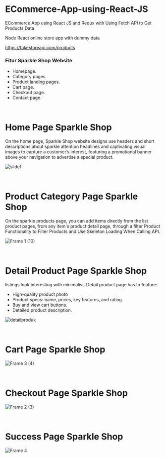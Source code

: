 # ECommerce-App-using-React-JS
ECommerce App using React JS and Redux with Using Fetch API to Get Products Data

Node React online store app with dummy data

https://fakestoreapi.com/products

### **Fitur Sparkle Shop Website**

<ul>
  <li>Homepage.</li>
  <li>Category pages.</li>
  <li>Product landing pages.</li>
  <li>Cart page.</li>
  <li>Checkout page.</li>
  <li>Contact page.</li>
</ul>

<br>

Home Page Sparkle Shop
=======================

On the home page, Sparkle Shop website designs use headers and short descriptions about sparkle attention headlines and captivating visual images to capture a customer’s interest, featuring a promotional banner above your navigation to advertise a special product.

![slide1](https://user-images.githubusercontent.com/65702027/156356564-cc0febab-ebc5-4c62-98c6-a087a80aa841.PNG)

<br>

Product Category Page Sparkle Shop
=======================

On the sparkle products page, you can add items directly from the list product pages, from any item's product detail page, through a filter Product Functionality to Filter Products and Use Skeleton Loading When Calling API. 

![Frame 1 (10)](https://user-images.githubusercontent.com/65702027/156356591-7dd9ecb5-b2bd-4d3f-9a1c-ce070d25fb65.png)

<br>

Detail Product Page Sparkle Shop
=======================

listings look interesting with minimalist. Detail product page has to feature:
<ul>
  <li>High-quality product photo</li>
  <li>Product specs: name, prices, key features,  and rating.</li>
  <li>Buy and view cart buttons.</li>
  <li>Detailed product description.</li>
</ul>

![detailproduk](https://user-images.githubusercontent.com/65702027/156356671-a5851b4c-30f5-4b42-9be8-76df68dd1f22.PNG)

<br>

Cart Page Sparkle Shop
=======================

![Frame 3 (4)](https://user-images.githubusercontent.com/65702027/156356695-71e02898-44f7-4dad-9cfe-5416109a9be2.png)

<br>

Checkout Page Sparkle Shop
=======================

![Frame 2 (3)](https://user-images.githubusercontent.com/65702027/156356700-86139058-a3ff-4beb-866c-fc986dce3611.png)

<br>

Success Page Sparkle Shop
=======================

![Frame 4](https://user-images.githubusercontent.com/65702027/156356714-5961468f-991f-46da-83a5-9d8f6f4348ad.png)


